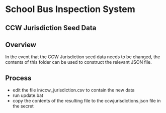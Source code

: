 School Bus Inspection System
======================

CCW Jurisdiction Seed Data
--------------------------
Overview
----------

In the event that the CCW Jurisdiction seed data needs to be changed, the contents of this folder can be used to construct the relevant JSON file.

Process
-------
 - edit the file in\ccw_jurisdiction.csv to contain the new data
 - run update.bat
 - copy the contents of the resulting file to the ccwjurisdictions.json file in the secret
   